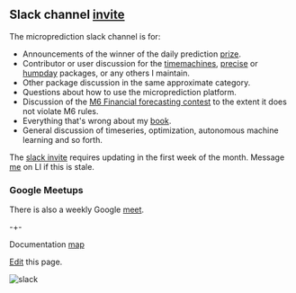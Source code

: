 ## Slack channel [invite](https://join.slack.com/t/microprediction/shared_invite/zt-1jjrnx0li-Vg62NZYS~TOieUKEDw8~IA)

The microprediction slack channel is for:

 - Announcements of the winner of the daily prediction [prize](https://microprediction.github.io/microprediction/prizes.html).
 - Contributor or user discussion for the [timemachines](https://github.com/microprediction/timemachines), [precise](https://github.com/microprediction/precise) or [humpday](https://github.com/microprediction/humpday) packages, or any others I maintain. 
 - Other package discussion in the same approximate category. 
 - Questions about how to use the microprediction platform.
 - Discussion of the [M6 Financial forecasting contest](https://m6competition.com/Leaderboard) to the extent it does not violate M6 rules. 
 - Everything that's wrong about my [book](https://github.com/microprediction/building_an_open_ai_network/issues).
 - General discussion of timeseries, optimization, autonomous machine learning and so forth.   

The [slack invite](https://join.slack.com/t/microprediction/shared_invite/zt-1jjrnx0li-Vg62NZYS~TOieUKEDw8~IA) requires
updating in the first week of the month. Message [me](https://www.linkedin.com/in/petercotton/) on LI if this is stale. 

### Google Meetups

There is also a weekly Google [meet](https://microprediction.github.io/microprediction/meet.html).

-+-

Documentation [map](https://microprediction.github.io/microprediction/map.html)

[Edit](https://github.com/microprediction/microprediction/blob/master/docs/slack.md) this page. 


![slack](/microprediction/assets/images/slack.png)



 
